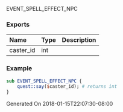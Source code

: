 EVENT_SPELL_EFFECT_NPC
### Exports
**Name**|**Type**|**Description**
:-----|:-----|:-----
caster_id|int|
### Example
```perl
sub EVENT_SPELL_EFFECT_NPC {
	quest::say($caster_id); # returns int
}
```

Generated On 2018-01-15T22:07:30-08:00